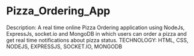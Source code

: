 # Pizza_Ordering_App
Description: A real time online Pizza Ordering application using NodeJs, ExpressJs, socket.io and MongoDB in which users can order a pizza and get real time notifications about pizza status.
TECHNOLOGY: HTML, CSS, NODEJS, EXPRESSJS, SOCKET.IO, MONGODB
